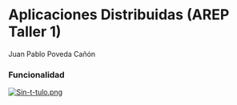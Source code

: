 # Aplicaciones Distribuidas (AREP Taller 1)

Juan Pablo Poveda Cañón


### Funcionalidad

[![Sin-t-tulo.png](https://i.postimg.cc/LszN498c/Sin-t-tulo.png)](https://postimg.cc/rdwSQLWj)
